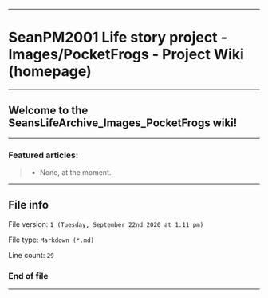 
***

# SeanPM2001 Life story project - Images/PocketFrogs - Project Wiki (homepage)

***

## Welcome to the SeansLifeArchive_Images_PocketFrogs wiki!

***

### Featured articles:

> * None, at the moment.

***

## File info

File version: `1 (Tuesday, September 22nd 2020 at 1:11 pm)`

File type: `Markdown (*.md)`

Line count: `29`

### End of file

***
